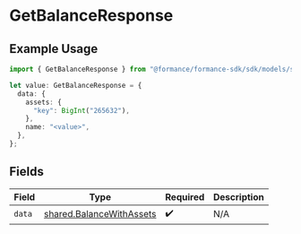 # GetBalanceResponse

## Example Usage

```typescript
import { GetBalanceResponse } from "@formance/formance-sdk/sdk/models/shared";

let value: GetBalanceResponse = {
  data: {
    assets: {
      "key": BigInt("265632"),
    },
    name: "<value>",
  },
};
```

## Fields

| Field                                                                       | Type                                                                        | Required                                                                    | Description                                                                 |
| --------------------------------------------------------------------------- | --------------------------------------------------------------------------- | --------------------------------------------------------------------------- | --------------------------------------------------------------------------- |
| `data`                                                                      | [shared.BalanceWithAssets](../../../sdk/models/shared/balancewithassets.md) | :heavy_check_mark:                                                          | N/A                                                                         |